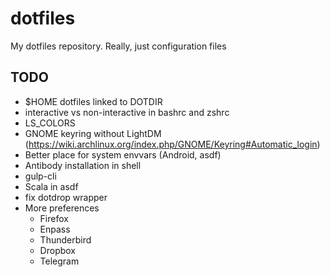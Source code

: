 # dotfiles
My dotfiles repository. Really, just configuration files

## TODO
- $HOME dotfiles linked to DOTDIR
- interactive vs non-interactive in bashrc and zshrc
- LS_COLORS
- GNOME keyring without LightDM
  (https://wiki.archlinux.org/index.php/GNOME/Keyring#Automatic_login)
- Better place for system envvars (Android, asdf)
- Antibody installation in shell
- gulp-cli
- Scala in asdf
- fix dotdrop wrapper
- More preferences
  + Firefox
  + Enpass
  + Thunderbird
  + Dropbox
  + Telegram
